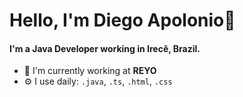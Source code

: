 # Hello, I'm Diego Apolonio👋

#### I'm a Java Developer working in Irecê, Brazil.

- 🏢 I'm currently working at **REYO**
- ⚙️ I use daily: `.java`, `.ts`, `.html`, `.css`
